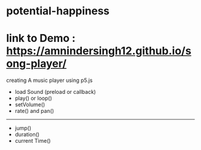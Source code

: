 # potential-happiness
# link to Demo : https://amnindersingh12.github.io/song-player/
creating A music player using p5.js
- load Sound (preload or callback)
- play() or loop() 
- setVolume()
- rate() and pan()
-------------
- jump()
- duration() 
- current Time()
